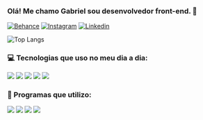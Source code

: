### Olá! Me chamo Gabriel sou desenvolvedor front-end. 👋

[![Behance](https://img.shields.io/badge/-Behance-blue?style=for-the-badge&logo=behance&logoColor=white)](https://www.behance.net/moonpsd_)
[![Instagram](https://img.shields.io/badge/Instagram-E4405F?style=for-the-badge&logo=instagram&logoColor=white)](https://www.instagram.com/moondzn_/)
[![Linkedin](https://img.shields.io/badge/LinkedIn-0077B5?style=for-the-badge&logo=linkedin&logoColor=white&theme=radical)](https://www.linkedin.com/in/gabriel-f-nakamura-547886298/)

![Top Langs](https://github-readme-stats.vercel.app/api/top-langs/?username=moonpsd&layout=compact)

### 💻 Tecnologias que uso no meu dia a dia:

![](https://img.shields.io/badge/HTML5-E34F26?style=for-the-badge&logo=html5&logoColor=white)
![](https://img.shields.io/badge/CSS3-1572B6?style=for-the-badge&logo=css3&logoColor=white)
![](https://img.shields.io/badge/Sass-CC6699?style=for-the-badge&logo=sass&logoColor=white)
![](https://img.shields.io/badge/JavaScript-F7DF1E?style=for-the-badge&logo=javascript&logoColor=black)
![](https://img.shields.io/badge/Angular-DD0031?style=for-the-badge&logo=angular&logoColor=white)

### 💾 Programas que utilizo:

![](https://img.shields.io/badge/Visual_Studio_Code-0078D4?style=for-the-badge&logo=visual%20studio%20code&logoColor=white)
![](https://img.shields.io/badge/Adobe%20Photoshop-31A8FF?style=for-the-badge&logo=Adobe%20Photoshop&logoColor=black)
![](https://img.shields.io/badge/Figma-F24E1E?style=for-the-badge&logo=figma&logoColor=white)
![](https://img.shields.io/badge/Adobe%20after%20affects-CF96FD?style=for-the-badge&logo=Adobe%20after%20effects&logoColor=393665)
